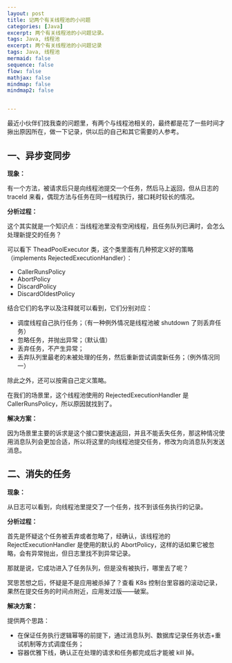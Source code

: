 ```yaml
---
layout: post
title: 记两个有关线程池的小问题
categories: [Java]
excerpt: 两个有关线程池的小问题记录。
tags: Java, 线程池
excerpt: 两个有关线程池的小问题记录
tags: Java, 线程池
mermaid: false
sequence: false
flow: false
mathjax: false
mindmap: false
mindmap2: false


---
```


最近小伙伴们找我查的问题里，有两个与线程池相关的，最终都是花了一些时间才揪出原因所在，做一下记录，供以后的自己和其它需要的人参考。

## 一、异步变同步

**现象：**

有一个方法，被请求后只是向线程池提交一个任务，然后马上返回，但从日志的 traceId 来看，偶现方法与任务在同一线程执行，接口耗时较长的情况。

**分析过程：**

这个其实就是一个知识点：当线程池里没有空闲线程，且任务队列已满时，会怎么处理新提交的任务？

可以看下 TheadPoolExecutor 类，这个类里面有几种预定义好的策略（implements RejectedExecutionHandler）：

- CallerRunsPolicy
- AbortPolicy
- DiscardPolicy
- DiscardOldestPolicy

结合它们的名字以及注释就可以看到，它们分别对应：

- 调度线程自己执行任务；（有一种例外情况是线程池被 shutdown 了则丢弃任务）
- 忽略任务，并抛出异常；（默认值）
- 丢弃任务，不产生异常；
- 丢弃队列里最老的未被处理的任务，然后重新尝试调度新任务；（例外情况同一）

除此之外，还可以按需自己定义策略。

在我们的场景里，这个线程池使用的 RejectedExecutionHandler 是 CallerRunsPolicy，所以原因就找到了。

**解决方案：**

因为场景里主要的诉求是这个接口要快速返回，并且不能丢失任务，那这种情况使用消息队列会更加合适，所以将这里的向线程池提交任务，修改为向消息队列发送消息。

## 二、消失的任务

**现象：**

从日志可以看到，向线程池里提交了一个任务，找不到该任务执行的记录。

**分析过程：**

首先是怀疑这个任务被丢弃或者忽略了，经确认，该线程池的 RejectExecutionHandler 是使用的默认的 AbortPolicy，这样的话如果它被忽略，会有异常抛出，但日志里找不到异常记录。

那就是说，它成功进入了任务队列，但是没有被执行，哪里去了呢？

冥思苦想之后，怀疑是不是应用被杀掉了？查看 K8s 控制台里容器的滚动记录，果然在提交任务的时间点附近，应用发过版——破案。

**解决方案：**

提供两个思路：

- 在保证任务执行逻辑幂等的前提下，通过消息队列、数据库记录任务状态+重试机制等方式调度任务；
- 容器优雅下线，确认正在处理的请求和任务都完成后才能被 kill 掉。

